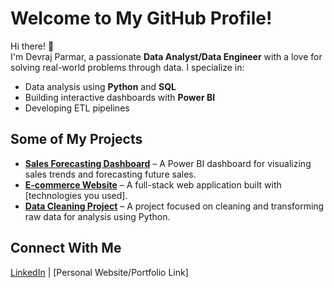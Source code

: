 # Welcome to My GitHub Profile!

Hi there! 👋  
I'm Devraj Parmar, a passionate **Data Analyst/Data Engineer** with a love for solving real-world problems through data. I specialize in:
- Data analysis using **Python** and **SQL**
- Building interactive dashboards with **Power BI**
- Developing ETL pipelines
## Some of My Projects
- **[Sales Forecasting Dashboard](link-to-repo)** – A Power BI dashboard for visualizing sales trends and forecasting future sales.
- **[E-commerce Website](link-to-repo)** – A full-stack web application built with [technologies you used].
- **[Data Cleaning Project](link-to-repo)** – A project focused on cleaning and transforming raw data for analysis using Python.

## Connect With Me
[LinkedIn](https://www.linkedin.com/in/devraj-parmar/) | [Personal Website/Portfolio Link]
